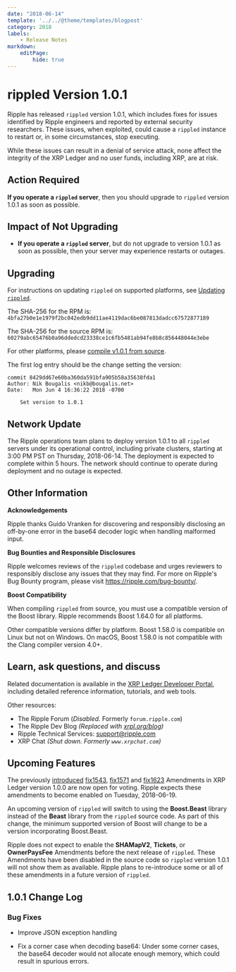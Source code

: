 ```yaml
---
date: "2018-06-14"
template: '../../@theme/templates/blogpost'
category: 2018
labels:
    - Release Notes
markdown:
    editPage:
        hide: true
---
```

# rippled Version 1.0.1

Ripple has released `rippled` version 1.0.1, which includes fixes for issues identified by Ripple engineers and reported by external security researchers. These issues, when exploited, could cause a `rippled` instance to restart or, in some circumstances, stop executing.

While these issues can result in a denial of service attack, none affect the integrity of the XRP Ledger and no user funds, including XRP, are at risk.

## Action Required

**If you operate a `rippled` server**, then you should upgrade to `rippled` version 1.0.1 as soon as possible.

## Impact of Not Upgrading

* **If you operate a `rippled` server**, but do not upgrade to version 1.0.1 as soon as possible, then your server may experience restarts or outages.

## Upgrading

For instructions on updating `rippled` on supported platforms, see [Updating `rippled`](/docs/infrastructure/installation/update-rippled-automatically-on-linux).

The SHA-256 for the RPM is: `4bfa27b0e1e1979f2bc042edb9dd11ae4119dac6be087813dadcc67572877189`

The SHA-256 for the source RPM is: `60279abc65476b0a96ddedcd23338ce1c6fb5481ab94fe8b8c856448044e3ebe`

For other platforms, please [compile v1.0.1 from source](https://github.com/XRPLF/rippled/tree/1.0.1/Builds).

The first log entry should be the change setting the version:

```text
commit 8429dd67e60ba360da591bfa905b58a35638fda1
Author: Nik Bougalis <nikb@bougalis.net>
Date:   Mon Jun 4 16:36:22 2018 -0700

    Set version to 1.0.1
```

## Network Update

The Ripple operations team plans to deploy version 1.0.1 to all `rippled` servers under its operational control, including private clusters, starting at 3:00 PM PST on Thursday, 2018-06-14. The deployment is expected to complete within 5 hours. The network should continue to operate during deployment and no outage is expected.

## Other Information

**Acknowledgements**

Ripple thanks Guido Vranken for discovering and responsibly disclosing an off-by-one error in the base64 decoder logic when handling malformed input.

**Bug Bounties and Responsible Disclosures**

Ripple welcomes reviews of the `rippled` codebase and urges reviewers to responsibly disclose any issues that they may find. For more on Ripple's Bug Bounty program, please visit <https://ripple.com/bug-bounty/>.

**Boost Compatibility**

When compiling `rippled` from source, you must use a compatible version of the Boost library. Ripple recommends Boost 1.64.0 for all platforms.

Other compatible versions differ by platform. Boost 1.58.0 is compatible on Linux but not on Windows. On macOS, Boost 1.58.0 is not compatible with the Clang compiler version 4.0+.

## Learn, ask questions, and discuss

Related documentation is available in the [XRP Ledger Developer Portal](/docs/), including detailed reference information, tutorials, and web tools.

Other resources:

* The Ripple Forum (_Disabled._ Formerly `forum.ripple.com`)
* The Ripple Dev Blog _(Replaced with [xrpl.org/blog](https://xrpl.org/blog/))_
* Ripple Technical Services: <support@ripple.com>
* XRP Chat _(Shut down. Formerly `www.xrpchat.com`)_


## Upcoming Features

The previously [introduced](/blog/2018/rippled-1.0.0.md) [fix1543](/resources/known-amendments.md#fix1543), [fix1571](/resources/known-amendments.md#fix1571) and [fix1623](/resources/known-amendments.md#fix1623) Amendments in XRP Ledger version 1.0.0 are now open for voting. Ripple expects these amendments to become enabled on Tuesday, 2018-06-19.

An upcoming version of `rippled` will switch to using the **Boost.Beast** library instead of the **Beast** library from the `rippled` source code. As part of this change, the minimum supported version of Boost will change to be a version incorporating Boost.Beast.

Ripple does not expect to enable the **SHAMapV2**, **Tickets**, or **OwnerPaysFee** Amendments before the next release of `rippled`. These Amendments have been disabled in the source code so `rippled` version 1.0.1 will not show them as available. Ripple plans to re-introduce some or all of these amendments in a future version of `rippled`.


## 1.0.1 Change Log

### Bug Fixes

* Improve JSON exception handling

* Fix a corner case when decoding base64: Under some corner cases, the base64 decoder would not allocate enough memory, which could result in spurious errors.
